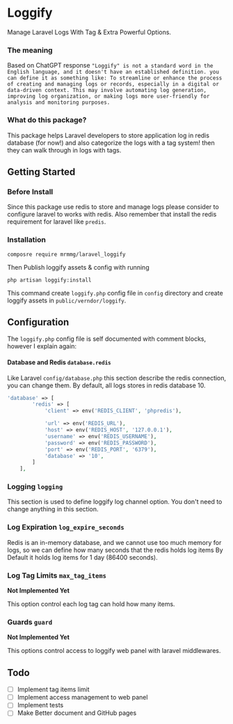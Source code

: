 # Loggify
Manage Laravel Logs With Tag & Extra Powerful Options.
### The meaning
Based on ChatGPT response `"Loggify" is not a standard word in the English language, and it doesn't have an established definition. you can define it as something like: To streamline or enhance the process of creating and managing logs or records, especially in a digital or data-driven context. This may involve automating log generation, improving log organization, or making logs more user-friendly for analysis and monitoring purposes.`
### What do this package?
This package helps Laravel developers to store application log in redis database (for now!) and also categorize the logs with a tag system! then they can walk through in logs with tags.

## Getting Started

### Before Install
Since this package use redis to store and manage logs please consider to configure laravel to works with redis. Also remember that install the redis requirement for laravel like `predis`.

### Installation
```shell
composre require mrmmg/laravel_loggify 
```

Then Publish loggify assets & config with running
```shell
php artisan loggify:install
```
This command create `loggify.php` config file in `config` directory and create loggify assets in `public/verndor/loggify`.

## Configuration
The `loggify.php` config file is self documented with comment blocks, however I explain again:

#### Database and Redis ```database.redis```

Like Laravel `config/database.php` this section describe the redis connection, you can change them. By default, all logs stores in redis database 10.
```php
'database' => [
        'redis' => [
            'client' => env('REDIS_CLIENT', 'phpredis'),

            'url' => env('REDIS_URL'),
            'host' => env('REDIS_HOST', '127.0.0.1'),
            'username' => env('REDIS_USERNAME'),
            'password' => env('REDIS_PASSWORD'),
            'port' => env('REDIS_PORT', '6379'),
            'database' => '10',
        ]
    ],
```

### Logging ```logging```

This section is used to define loggify log channel option. You don't need to change anything in this section.

### Log Expiration ```log_expire_seconds```

Redis is an in-memory database, and we cannot use too much memory for logs, so we can define how many seconds that the redis holds log items By Default it holds log items for 1 day (86400 seconds).

### Log Tag Limits ```max_tag_items```
**Not Implemented Yet**

This option control each log tag can hold how many items.

### Guards ```guard```
**Not Implemented Yet**

This options control access to loggify web panel with laravel middlewares.





## Todo
- [ ] Implement tag items limit
- [ ] Implement access management to web panel
- [ ] Implement tests
- [ ] Make Better document and GitHub pages
